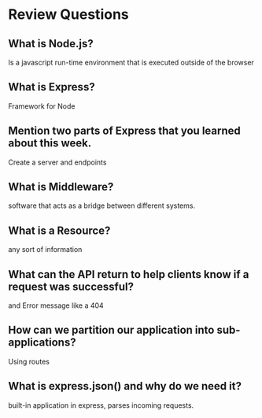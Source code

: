 # Review Questions

## What is Node.js?
Is a javascript run-time environment that is executed outside of the browser
## What is Express?
Framework for Node
## Mention two parts of Express that you learned about this week.
Create a server and endpoints 
## What is Middleware?
software that acts as a bridge between different systems.
## What is a Resource?
any sort of information
## What can the API return to help clients know if a request was successful?
and Error message like a 404
## How can we partition our application into sub-applications?
Using routes 
## What is express.json() and why do we need it?
built-in application in express, parses incoming requests. 